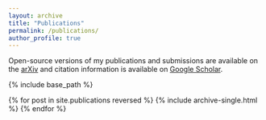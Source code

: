 ```yaml
---
layout: archive
title: "Publications"
permalink: /publications/
author_profile: true
---
```


Open-source versions of my publications and submissions are available on the [arXiv](https://arxiv.org/search/?searchtype=author&query=Faulkner%2C+M+F) and citation information is available on [Google Scholar](googlescholar).

{% include base_path %}

{% for post in site.publications reversed %}
  {% include archive-single.html %}
{% endfor %}
